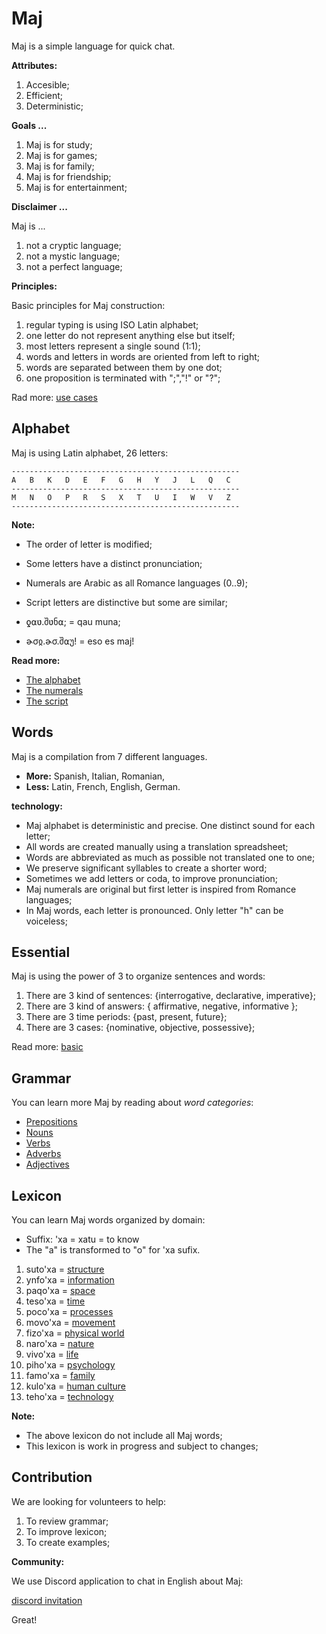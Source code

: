 # Maj

Maj is a simple language for quick chat.

**Attributes:**

1. Accesible;
2. Efficient;
3. Deterministic;

**Goals ...**

1. Maj is for study;
2. Maj is for games;
3. Maj is for family;
4. Maj is for friendship;
5. Maj is for entertainment;

**Disclaimer ...**

Maj is ...

1. not a cryptic language;
1. not a mystic language;
1. not a perfect language;

**Principles:**

Basic principles for Maj construction:

1. regular typing is using ISO Latin alphabet;
1. one letter do not represent anything else but itself;
1. most letters represent a single sound (1:1);
1. words and letters in words are oriented from left to right;
1. words are separated between them by one dot;
1. one proposition is terminated with ";","!" or "?";

Rad more: [use cases](case.md)

## Alphabet

Maj is using Latin alphabet, 26 letters:
 
```
---------------------------------------------------
A   B   K   D   E   F   G   H   Y   J   L   Q   C
---------------------------------------------------
M   N   O   P   R   S   X   T   U   I   W   V   Z   
---------------------------------------------------
```
**Note:**

* The order of letter is modified;
* Some letters have a distinct pronunciation;
* Numerals are Arabic as all Romance languages (0..9);
* Script letters are distinctive but some are similar;

* ƍ⍺ʋ.შʋნ⍺;   = qau muna;
* ɚσჲ.ɚσ.შ⍺უ! = eso es maj!

**Read more:** 

* [The alphabet](alphabet.md)
* [The numerals](numerals.md)
* [The script](script.md)

## Words

Maj is a compilation from 7 different languages.

* **More:** Spanish, Italian, Romanian, 
* **Less:** Latin, French, English, German.

**technology:**

* Maj alphabet is deterministic and precise. One distinct sound for each letter;
* All words are created manually using a translation spreadsheet;
* Words are abbreviated as much as possible not translated one to one;
* We preserve significant syllables to create a shorter word;
* Sometimes we add letters or coda, to improve pronunciation;
* Maj numerals are original but first letter is inspired from Romance languages;
* In Maj words, each letter is pronounced. Only letter "h" can be voiceless;

## Essential

Maj is using the power of 3 to organize sentences and words:

1. There are 3 kind of sentences: {interrogative, declarative, imperative};
1. There are 3 kind of answers: { affirmative, negative, informative };
1. There are 3 time periods: {past, present, future};
1. There are 3 cases: {nominative, objective, possessive};

Read more: [basic](basic.md)

## Grammar

You can learn more Maj by reading about _word categories_:

* [Prepositions](preposition.md)
* [Nouns](nouns.md)
* [Verbs](verbs.md)
* [Adverbs](adverbs.md)
* [Adjectives](adjectives.md)

## Lexicon

You can learn Maj words organized by domain:

* Suffix: 'xa  = xatu = to know
* The "a" is transformed to "o" for 'xa sufix.

1. suto'xa = [structure](words/structure.md)
1. ynfo'xa = [information](words/information.md)
1. paqo'xa = [space](words/space.md)
1. teso'xa = [time](words/time.md)
1. poco'xa = [processes](words/processes.md)
1. movo'xa = [movement](words/movement.md)
1. fizo'xa = [physical world](words/physical_world.md)
1. naro'xa = [nature](words/nature.md)
1. vivo'xa = [life](words/life.md)
1. piho'xa = [psychology](words/psychology.md)
1. famo'xa = [family](words/family.md)
1. kulo'xa = [human culture](words/human_culture.md)
1. teho'xa = [technology](words/technology.md)

**Note:**

* The above lexicon do not include all Maj words;
* This lexicon is work in progress and subject to changes;

## Contribution

We are looking for volunteers to help:

1. To review grammar;
2. To improve lexicon;
3. To create examples;

**Community:**

We use Discord application to chat in English about Maj: 

[discord invitation](https://discord.gg/SRX3tse)

Great!